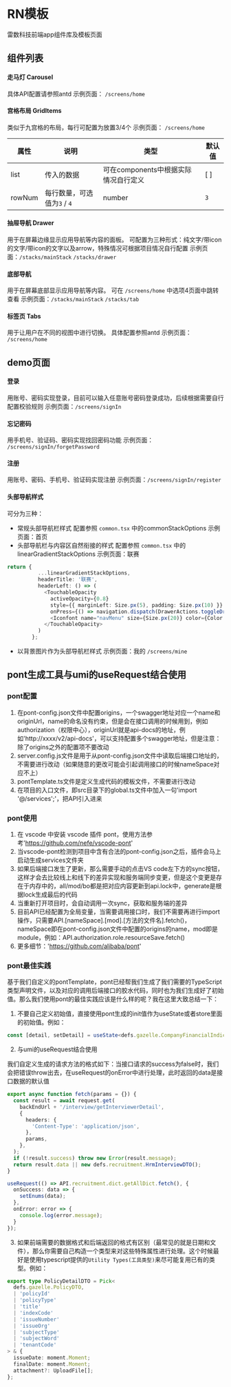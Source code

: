 # RN模板
雷数科技前端app组件库及模板页面

## 组件列表
####   走马灯 Carousel
具体API配置请参照antd
示例页面： `/screens/home`

####  宫格布局  GridItems
类似于九宫格的布局，每行可配置为放置3/4个
示例页面： `/screens/home`

| 属性  | 说明  |  类型  | 默认值 |
| -------- | -----  | ----  | ------- |
| list |   传入的数据    | 可在components中根据实际情况自行定义 | [ ] |
| rowNum |   每行数量，可选值为`3` / `4`   |   number   | `3` |

####  抽屉导航 Drawer
用于在屏幕边缘显示应用导航等内容的面板。
可配置为三种形式：纯文字/带icon的文字/带icon的文字以及arrow，特殊情况可根据项目情况自行配置
示例页面：`/stacks/mainStack`  `/stacks/drawer`

#### 底部导航
用于在屏幕底部显示应用导航等内容。
可在 `/screens/home` 中选项4页面中跳转查看
示例页面：`/stacks/mainStack`  `/stacks/tab`

#### 标签页 Tabs
用于让用户在不同的视图中进行切换。
具体配置参照antd
示例页面： `/screens/home`

## demo页面
#### 登录
用账号、密码实现登录，目前可以输入任意账号密码登录成功，后续根据需要自行配置校验规则
示例页面：`/screens/signIn`

#### 忘记密码
用手机号、验证码、密码实现找回密码功能
示例页面： `/screens/signIn/forgetPassword`

#### 注册
用账号、密码、手机号、验证码实现注册
示例页面：`/screens/signIn/register`

#### 头部导航样式
可分为三种：
- 常规头部导航栏样式
配置参照 `common.tsx` 中的commonStackOptions
示例页面：首页
- 头部导航栏与内容区自然衔接的样式
配置参照 `common.tsx` 中的linearGradientStackOptions
示例页面：联赛
```typescript
return {
          ...linearGradientStackOptions,
          headerTitle: '联赛',
          headerLeft: () => (
            <TouchableOpacity
              activeOpacity={0.8}
              style={{ marginLeft: Size.px(5), padding: Size.px(10) }}
              onPress={() => navigation.dispatch(DrawerActions.toggleDrawer())}>
              <Iconfont name="navMenu" size={Size.px(20)} color={Color.white} />
            </TouchableOpacity>
          )
        };
```
- 以背景图片作为头部导航栏样式
示例页面：我的 `/screens/mine`

## pont生成工具与umi的useRequest结合使用

### pont配置
1. 在pont-config.json文件中配置origins，一个swagger地址对应一个name和originUrl，name的命名没有约束，但是会在接口调用的时候用到，例如authorization（权限中心），originUrl就是api-docs的地址，例如'http://xxxx/v2/api-docs'，可以支持配置多个swagger地址，但是注意：除了origins之外的配置项不要改动
2. server.config.js文件是用于从pont-config.json文件中读取后端接口地址的，不需要进行改动（如果随意的更改可能会引起调用接口的时候nameSpace对应不上）
3. pontTemplate.ts文件是定义生成代码的模板文件，不需要进行改动
4. 在项目的入口文件，即src目录下的global.ts文件中加入一句'import '@/services';'，把API引入进来

### pont使用
1. 在 vscode 中安装 vscode 插件 pont，使用方法参考'https://github.com/nefe/vscode-pont'
2. 当vscode-pont检测到项目中含有合法的pont-config.json之后，插件会马上启动生成services文件夹
3. 如果后端接口发生了更新，那么需要手动的点击VS code左下方的sync按钮，这样才会去比较线上和线下的差异实现和服务端同步变更，但是这个变更是存在于内存中的，all/mod/bo都是把对应内容更新到api.lock中，generate是根据lock生成最后的代码
4. 当重新打开项目时，会自动调用一次sync，获取和服务端的差异
5. 目前API已经配置为全局变量，当需要调用接口时，我们不需要再进行import操作，只需要API.[nameSpace].[mod].[方法的文件名].fetch()，nameSpace即在pont-config.json文件中配置的origins的name，mod即是module，例如：API.authorization.role.resourceSave.fetch()
6. 更多细节：'https://github.com/alibaba/pont'

### pont最佳实践
基于我们自定义的pontTemplate，pont已经帮我们生成了我们需要的TypeScript类型声明文件，以及对应的调用后端接口的胶水代码，同时也为我们生成好了初始值。那么我们使用pont的最佳实践应该是什么样的呢？我在这里大致总结一下：
1. 不要自己定义初始值，直接使用pont生成的init值作为useState或者store里面的初始值。例如：
```typescript
const [detail, setDetail] = useState<defs.gazelle.CompanyFinancialIndicatorDTO>(API.gazelle.companyFinancialIndicator.getById.init);
```
2. 与umi的useRequest结合使用

我们自定义生成的请求方法的格式如下：当接口请求的success为false时，我们会把错误throw出去，在useRequest的onError中进行处理，此时返回的data是接口数据的默认值
```typescript
export async function fetch(params = {}) {
  const result = await request.get(
    backEndUrl + '/interview/getInterviewerDetail',
    {
      headers: {
        'Content-Type': 'application/json',
      },
      params,
    },
  );
  if (!result.success) throw new Error(result.message);
  return result.data || new defs.recruitment.HrmInterviewDTO();
}
```

```typescript
useRequest(() => API.recruitment.dict.getAllDict.fetch(), {
  onSuccess: data => {
    setEnums(data);
  },
  onError: error => {
    console.log(error.message);
  }
});
```
3. 如果前端需要的数据格式和后端返回的格式有区别（最常见的就是日期和文件），那么你需要自己构造一个类型来对这些特殊属性进行处理。这个时候最好是使用typescript提供的`Utility Types(工具类型)`来尽可能复用已有的类型。例如：
```typescript
export type PolicyDetailDTO = Pick<
  defs.gazelle.PolicyDTO,
  | 'policyId'
  | 'policyType'
  | 'title'
  | 'indexCode'
  | 'issueNumber'
  | 'issueOrg'
  | 'subjectType'
  | 'subjectWord'
  | 'tenantCode'
> & {
  issueDate: moment.Moment;
  finalDate: moment.Moment;
  attachment?: UploadFile[];
};
```